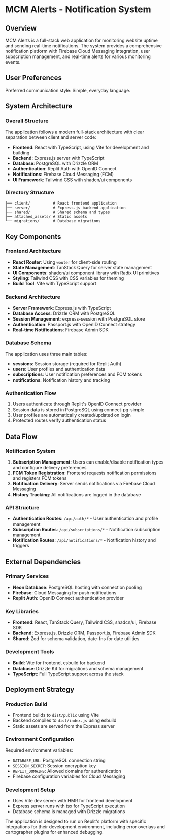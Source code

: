 # MCM Alerts - Notification System

## Overview

MCM Alerts is a full-stack web application for monitoring website uptime and sending real-time notifications. The system provides a comprehensive notification platform with Firebase Cloud Messaging integration, user subscription management, and real-time alerts for various monitoring events.

## User Preferences

Preferred communication style: Simple, everyday language.

## System Architecture

### Overall Structure
The application follows a modern full-stack architecture with clear separation between client and server code:

- **Frontend**: React with TypeScript, using Vite for development and building
- **Backend**: Express.js server with TypeScript
- **Database**: PostgreSQL with Drizzle ORM
- **Authentication**: Replit Auth with OpenID Connect
- **Notifications**: Firebase Cloud Messaging (FCM)
- **UI Framework**: Tailwind CSS with shadcn/ui components

### Directory Structure
```
├── client/          # React frontend application
├── server/          # Express.js backend application
├── shared/          # Shared schema and types
├── attached_assets/ # Static assets
└── migrations/      # Database migrations
```

## Key Components

### Frontend Architecture
- **React Router**: Using `wouter` for client-side routing
- **State Management**: TanStack Query for server state management
- **UI Components**: shadcn/ui component library with Radix UI primitives
- **Styling**: Tailwind CSS with CSS variables for theming
- **Build Tool**: Vite with TypeScript support

### Backend Architecture
- **Server Framework**: Express.js with TypeScript
- **Database Access**: Drizzle ORM with PostgreSQL
- **Session Management**: express-session with PostgreSQL store
- **Authentication**: Passport.js with OpenID Connect strategy
- **Real-time Notifications**: Firebase Admin SDK

### Database Schema
The application uses three main tables:
- **sessions**: Session storage (required for Replit Auth)
- **users**: User profiles and authentication data
- **subscriptions**: User notification preferences and FCM tokens
- **notifications**: Notification history and tracking

### Authentication Flow
1. Users authenticate through Replit's OpenID Connect provider
2. Session data is stored in PostgreSQL using connect-pg-simple
3. User profiles are automatically created/updated on login
4. Protected routes verify authentication status

## Data Flow

### Notification System
1. **Subscription Management**: Users can enable/disable notification types and configure delivery preferences
2. **FCM Token Registration**: Frontend requests notification permissions and registers FCM tokens
3. **Notification Delivery**: Server sends notifications via Firebase Cloud Messaging
4. **History Tracking**: All notifications are logged in the database

### API Structure
- **Authentication Routes**: `/api/auth/*` - User authentication and profile management
- **Subscription Routes**: `/api/subscriptions/*` - Notification subscription management
- **Notification Routes**: `/api/notifications/*` - Notification history and triggers

## External Dependencies

### Primary Services
- **Neon Database**: PostgreSQL hosting with connection pooling
- **Firebase**: Cloud Messaging for push notifications
- **Replit Auth**: OpenID Connect authentication provider

### Key Libraries
- **Frontend**: React, TanStack Query, Tailwind CSS, shadcn/ui, Firebase SDK
- **Backend**: Express.js, Drizzle ORM, Passport.js, Firebase Admin SDK
- **Shared**: Zod for schema validation, date-fns for date utilities

### Development Tools
- **Build**: Vite for frontend, esbuild for backend
- **Database**: Drizzle Kit for migrations and schema management
- **TypeScript**: Full TypeScript support across the stack

## Deployment Strategy

### Production Build
- Frontend builds to `dist/public` using Vite
- Backend compiles to `dist/index.js` using esbuild
- Static assets are served from the Express server

### Environment Configuration
Required environment variables:
- `DATABASE_URL`: PostgreSQL connection string
- `SESSION_SECRET`: Session encryption key
- `REPLIT_DOMAINS`: Allowed domains for authentication
- Firebase configuration variables for Cloud Messaging

### Development Setup
- Uses Vite dev server with HMR for frontend development
- Express server runs with tsx for TypeScript execution
- Database schema is managed with Drizzle migrations

The application is designed to run on Replit's platform with specific integrations for their development environment, including error overlays and cartographer plugins for enhanced debugging.